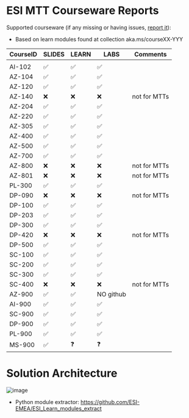 # ESI MTT Courseware Reports

Supported courseware (if any missing or having issues, [report it](https://github.com/ESI-EMEA/ESI-Courseware_PowerBI/issues)):

- Based on learn modules found at collection aka.ms/courseXX-YYY

| CourseID  | SLIDES             | LEARN              | LABS | Comments                                                                                           |
|-----------|--------------------|--------------------|------|----------------------------------------------------------------------------------------------------|
|           |                    |                    |                     |                                                                                                    |
| AI-102    | :white_check_mark: | :white_check_mark: | :white_check_mark: |                                                                                                    |
| AZ-104    | :white_check_mark: | :white_check_mark: | :white_check_mark: |                                                                                                    |
| AZ-120    | :white_check_mark: | :white_check_mark: | :white_check_mark: |                                                                                                    |
| AZ-140    | :x: | :x: | :x: |  not for MTTs                                                                                                   |
| AZ-204    | :white_check_mark: | :white_check_mark: | :white_check_mark: |                                                                                                    |
| AZ-220    | :white_check_mark: | :white_check_mark: | :white_check_mark: |                                                                                                    |
| AZ-305    | :white_check_mark: | :white_check_mark: | :white_check_mark:  |                                                                                                    |
| AZ-400    | :white_check_mark: | :white_check_mark: | :white_check_mark:  |                                                                                                    |
| AZ-500    | :white_check_mark: | :white_check_mark: | :white_check_mark:  |                                                                                                    |
| AZ-700    | :white_check_mark: | :white_check_mark: | :white_check_mark:  |                                                                                                    |
| AZ-800    | :x: | :x: | :x: |  not for MTTs  |                                                                                                    
| AZ-801    | :x: | :x: | :x: |  not for MTTs |
| PL-300    | :white_check_mark: |  :white_check_mark:        | :white_check_mark:  | 
| DP-090    | :x: | :x: | :x: |  not for MTTs  |
| DP-100    | :white_check_mark: | :white_check_mark: | :white_check_mark: |                                                                                                    |
| DP-203    | :white_check_mark: | :white_check_mark: | :white_check_mark: |                                                                                                    |
| DP-300    | :white_check_mark: | :white_check_mark: | :white_check_mark: |                                                                                                    |
| DP-420    | :x: | :x: | :x: |  not for MTTs | 
| DP-500    | :white_check_mark: | :white_check_mark: | :white_check_mark: |
| SC-100    | :white_check_mark: | :white_check_mark: | :white_check_mark: |  
| SC-200    | :white_check_mark: | :white_check_mark: | :white_check_mark: |                                                                                                    |
| SC-300    | :white_check_mark: | :white_check_mark: | :white_check_mark:  |                                                                                                    |
| SC-400    | :x: | :x: | :x: |  not for MTTs |
| AZ-900    | :white_check_mark: | :white_check_mark: | NO github  |
| AI-900    | :white_check_mark: | :white_check_mark: | :white_check_mark:  |
| SC-900    | :white_check_mark: | :white_check_mark: | :white_check_mark:  |
| DP-900    | :white_check_mark: | :white_check_mark: | :white_check_mark:  |
| PL-900    | :white_check_mark: | :white_check_mark: | :white_check_mark:  |
| MS-900    | :white_check_mark: | :question: | :question:  |



# Solution Architecture

![image](https://user-images.githubusercontent.com/64772417/159467657-4d321559-71d0-4031-9e0c-2de2ff0e6df4.png)

- Python module extractor: https://github.com/ESI-EMEA/ESI_Learn_modules_extract
